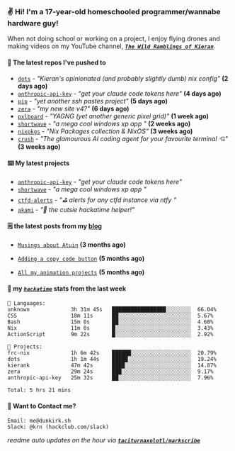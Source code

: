 ### ✌️ Hi! I'm a 17-year-old homeschooled programmer/wannabe hardware guy!

When not doing school or working on a project, I enjoy flying drones and making videos on my YouTube channel, [**_`The Wild Ramblings of Kieran`_**](https://youtube.com/@kieran.rambles).

#### 👷 The latest repos I've pushed to

- [`dots`](https://github.com/taciturnaxolotl/dots) - _"Kieran's opinionated (and probably slightly dumb) nix config"_ **(2 days ago)**
- [`anthropic-api-key`](https://github.com/taciturnaxolotl/anthropic-api-key) - _"get your claude code tokens here"_ **(4 days ago)**
- [`pip`](https://github.com/taciturnaxolotl/pip) - _"yet another ssh pastes project"_ **(5 days ago)**
- [`zera`](https://github.com/taciturnaxolotl/zera) - _"my new site v4?"_ **(6 days ago)**
- [`pxlboard`](https://github.com/taciturnaxolotl/pxlboard) - _"YAGNG (yet another generic pixel grid)"_ **(1 week ago)**
- [`shortwave`](https://github.com/taciturnaxolotl/shortwave) - _"a mega cool windows xp app "_ **(2 weeks ago)**
- [`nixpkgs`](https://github.com/NixOS/nixpkgs) - _"Nix Packages collection & NixOS"_ **(3 weeks ago)**
- [`crush`](https://github.com/charmbracelet/crush) - _"The glamourous AI coding agent for your favourite terminal 💘"_ **(3 weeks ago)**

#### ⌨️ My latest projects

- [`anthropic-api-key`](https://github.com/taciturnaxolotl/anthropic-api-key) - _"get your claude code tokens here"_
- [`shortwave`](https://github.com/taciturnaxolotl/shortwave) - _"a mega cool windows xp app "_
- [`ctfd-alerts`](https://github.com/taciturnaxolotl/ctfd-alerts) - _"⛳ alerts for any ctfd instance via ntfy "_
- [`akami`](https://github.com/taciturnaxolotl/akami) - _"🌷 the cutsie hackatime helper!"_

#### 🗒️ the latest posts from my [blog](https://dunkirk.sh)

- [`Musings about Atuin`](https://dunkirk.sh/blog/atuin/) **(3 months ago)**

- [`Adding a copy code button`](https://dunkirk.sh/blog/adding-a-copy-button/) **(5 months ago)**

- [`All my animation projects`](https://dunkirk.sh/blog/my-animations/) **(5 months ago)**



#### 📡 my [_`hackatime`_](https://waka.hackclub.com) stats from the last week

```text
💾 Languages:
unknown             3h 31m 45s   █████████████████░░░░░░░░  66.04%
CSS                 18m 11s      ██░░░░░░░░░░░░░░░░░░░░░░░  5.67%
Bash                15m 0s       ██░░░░░░░░░░░░░░░░░░░░░░░  4.68%
Nix                 11m 0s       █░░░░░░░░░░░░░░░░░░░░░░░░  3.43%
ActionScript        9m 22s       █░░░░░░░░░░░░░░░░░░░░░░░░  2.92%

💼 Projects:
frc-nix             1h 6m 42s    ██████░░░░░░░░░░░░░░░░░░░  20.79%
dots                1h 1m 44s    █████░░░░░░░░░░░░░░░░░░░░  19.24%
kierank             47m 42s      ████░░░░░░░░░░░░░░░░░░░░░  14.87%
zera                29m 24s      ███░░░░░░░░░░░░░░░░░░░░░░  9.17%
anthropic-api-key   25m 32s      ██░░░░░░░░░░░░░░░░░░░░░░░  7.96%

Total: 5 hrs 21 mins
```

#### 📮 Want to Contact me?

```text
Email: me@dunkirk.sh
Slack: @krn (hackclub.com/slack)
```

_readme auto updates on the hour via [**`taciturnaxolotl/markscribe`**](https://github.com/taciturnaxolotl/markscribe)_
